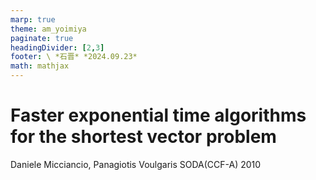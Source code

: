 ```yaml
---
marp: true
theme: am_yoimiya
paginate: true
headingDivider: [2,3]
footer: \ *石晋* *2024.09.23*
math: mathjax
---
```


<!-- _class: cover_a-->
<!-- _paginate: "" -->
<!-- _footer: "" -->

# Faster exponential time algorithms for the shortest vector problem

Daniele Micciancio, Panagiotis Voulgaris
SODA(CCF-A) 2010
